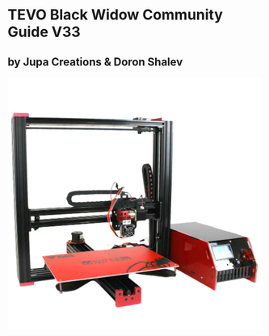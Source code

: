 # TEVO Black Widow Community Guide V33

## by Jupa Creations & Doron Shalev



![](/assets/3DPrintingcom_Tevo_Black_Widow_3D_Printer_Side.jpg)




